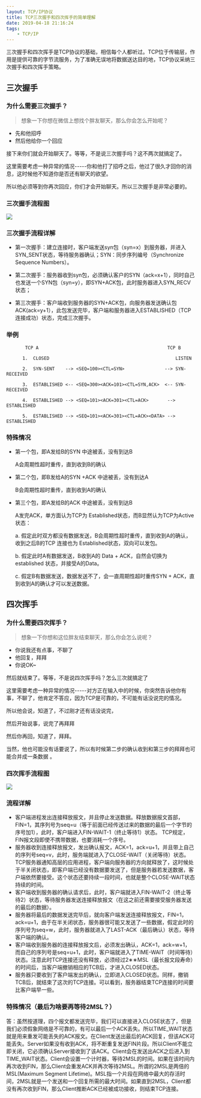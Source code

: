 ```yaml
---
layout: TCP/IP协议
title: TCP三次握手和四次挥手的简单理解
date: 2019-04-18 21:16:24
tags:
    - TCP/IP
---
```

 
三次握手和四次挥手是TCP协议的基础，相信每个人都听过。TCP位于传输层，作用是提供可靠的字节流服务，为了准确无误地将数据送达目的地，TCP协议采纳三次握手和四次挥手策略。


## 三次握手
### 为什么需要三次握手？
>想象一下你想在微信上想找个胖友聊天，那么你会怎么开始呢？

* 先和他招呼
* 然后他给你一个回应

接下来你们就会开始聊天了。等等，不是说三次握手吗？这不两次就搞定了。

这里需要考虑一种异常的情况-----你和他打了招呼之后，他过了很久才回你的消息，这时候他不知道你是否还有聊天的欲望。

所以他必须等到你再次回应，你们才会开始聊天。所以三次握手是非常必要的。

### 三次握手流程图

![](http://60.205.3.9/img/ThreeHands.PNG)

### 三次握手流程详解

* 第一次握手：建立连接时，客户端发送syn包（syn=x）到服务器，并进入SYN_SENT状态，等待服务器确认；SYN：同步序列编号（Synchronize Sequence Numbers）。

* 第二次握手：服务器收到syn包，必须确认客户的SYN（ack=x+1），同时自己也发送一个SYN包（syn=y），即SYN+ACK包，此时服务器进入SYN_RECV状态；

* 第三次握手：客户端收到服务器的SYN+ACK包，向服务器发送确认包ACK(ack=y+1），此包发送完毕，客户端和服务器进入ESTABLISHED（TCP连接成功）状态，完成三次握手。

### 举例
		   TCP A                                                TCP B
		​
		  1.  CLOSED                                               LISTEN
		​
		  2.  SYN-SENT    --> <SEQ=100><CTL=SYN>               --> SYN-RECEIVED
		​
		  3.  ESTABLISHED <-- <SEQ=300><ACK=101><CTL=SYN,ACK>  <-- SYN-RECEIVED
		​
		  4.  ESTABLISHED --> <SEQ=101><ACK=301><CTL=ACK>       --> ESTABLISHED
		​
		  5.  ESTABLISHED --> <SEQ=101><ACK=301><CTL=ACK><DATA> --> ESTABLISHED
			
### 特殊情况

* 第一个包，即A发给B的SYN 中途被丢，没有到达B

	A会周期性超时重传，直到收到B的确认

* 第二个包，即B发给A的SYN +ACK 中途被丢，没有到达A

	B会周期性超时重传，直到收到A的确认

* 第三个包，即A发给B的ACK 中途被丢，没有到达B

	A发完ACK，单方面认为TCP为 Established状态，而B显然认为TCP为Active状态：

	a. 假定此时双方都没有数据发送，B会周期性超时重传，直到收到A的确认，收到之后B的TCP 连接也为 Established状态，双向可以发包。

	b. 假定此时A有数据发送，B收到A的 Data + ACK，自然会切换为established 状态，并接受A的Data。

	c. 假定B有数据发送，数据发送不了，会一直周期性超时重传SYN + ACK，直到收到A的确认才可以发送数据。
	
## 四次挥手
### 为什么需要四次挥手？

>想象一下你想和这位胖友结束聊天，那么你会怎么说呢？

* 你说我还有点事，不聊了
* 他回复，拜拜
* 你说OK~

然后就结束了。等等，不是说四次挥手吗？怎么三次就搞定了

这里需要考虑一种异常的情况-----对方正在输入中的时候，你突然告诉他你有事，不聊了，他肯定不答应，因为TCP是可靠的，不可能有话没说完的情况。

所以他会说，知道了，不过刚才还有话没说完，

然后开始说事，说完了再拜拜

然后你再回，知道了，拜拜。

当然，他也可能没有话要说了，所以有时候第二步的确认收到和第三步的拜拜也可能合并成一条数据 。

### 四次挥手流程图

![](http://60.205.3.9/img/FourBye.PNG)

### 流程详解

* 客户端进程发出连接释放报文，并且停止发送数据。释放数据报文首部，FIN=1，其序列号为seq=u（等于前面已经传送过来的数据的最后一个字节的序号加1），此时，客户端进入FIN-WAIT-1（终止等待1）状态。 TCP规定，FIN报文段即使不携带数据，也要消耗一个序号。
* 服务器收到连接释放报文，发出确认报文，ACK=1，ack=u+1，并且带上自己的序列号seq=v，此时，服务端就进入了CLOSE-WAIT（关闭等待）状态。TCP服务器通知高层的应用进程，客户端向服务器的方向就释放了，这时候处于半关闭状态，即客户端已经没有数据要发送了，但是服务器若发送数据，客户端依然要接受。这个状态还要持续一段时间，也就是整个CLOSE-WAIT状态持续的时间。
* 客户端收到服务器的确认请求后，此时，客户端就进入FIN-WAIT-2（终止等待2）状态，等待服务器发送连接释放报文（在这之前还需要接受服务器发送的最后的数据）。
* 服务器将最后的数据发送完毕后，就向客户端发送连接释放报文，FIN=1，ack=u+1，由于在半关闭状态，服务器很可能又发送了一些数据，假定此时的序列号为seq=w，此时，服务器就进入了LAST-ACK（最后确认）状态，等待客户端的确认。
* 客户端收到服务器的连接释放报文后，必须发出确认，ACK=1，ack=w+1，而自己的序列号是seq=u+1，此时，客户端就进入了TIME-WAIT（时间等待）状态。注意此时TCP连接还没有释放，必须经过2∗∗MSL（最长报文段寿命）的时间后，当客户端撤销相应的TCB后，才进入CLOSED状态。
* 服务器只要收到了客户端发出的确认，立即进入CLOSED状态。同样，撤销TCB后，就结束了这次的TCP连接。可以看到，服务器结束TCP连接的时间要比客户端早一些。

### 特殊情况（最后为啥要再等待2MSL？）

答：虽然按道理，四个报文都发送完毕，我们可以直接进入CLOSE状态了，但是我们必须假象网络是不可靠的，有可以最后一个ACK丢失。所以TIME_WAIT状态就是用来重发可能丢失的ACK报文。在Client发送出最后的ACK回复，但该ACK可能丢失。Server如果没有收到ACK，将不断重复发送FIN片段。所以Client不能立即关闭，它必须确认Server接收到了该ACK。Client会在发送出ACK之后进入到TIME_WAIT状态。Client会设置一个计时器，等待2MSL的时间。如果在该时间内再次收到FIN，那么Client会重发ACK并再次等待2MSL。所谓的2MSL是两倍的MSL(Maximum Segment Lifetime)。MSL指一个片段在网络中最大的存活时间，2MSL就是一个发送和一个回复所需的最大时间。如果直到2MSL，Client都没有再次收到FIN，那么Client推断ACK已经被成功接收，则结束TCP连接。